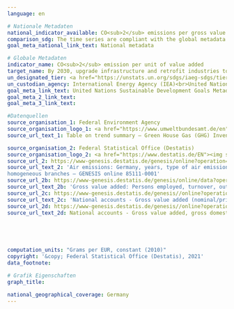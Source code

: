 ```yaml
---
language: en    

# Nationale Metadaten    
national_indicator_available: CO<sub>2</sub> emissions per gross value added (price adjusted) in manufacturing industries <br> CO<sub>2</sub> emissions per real GDP    
comparison_sdg: The time series are compliant with the global metadata.    
goal_meta_national_link_text: National metadata    

# Globale Metadaten    
indicator_name: CO<sub>2</sub> emission per unit of value added    
target_name: By 2030, upgrade infrastructure and retrofit industries to make them sustainable, with increased resource-use efficiency and greater adoption of clean and environmentally sound technologies and industrial processes, with all countries taking action in accordance with their respective capabilities    
un_designated_tier: <a href="https://unstats.un.org/sdgs/iaeg-sdgs/tier-classification/" title="Click here for more information on the UN tier classification."  target="_blank">Tier I</a>    
un_custodian_agency: International Energy Agency (IEA)<br>United Nations Industrial Development Organization (UNIDO)    
goal_meta_link_text: United Nations Sustainable Development Goals Metadata    
goal_meta_2_link_text:     
goal_meta_3_link_text:     

#Datenquellen
source_organisation_1: Federal Environment Agency
source_organisation_logo_1: <a href="https://www.umweltbundesamt.de/en"><img src="https://g205sdgs.github.io/sdg-indicators/public/OrgImgEn/uba.png" alt="Logo uba" style="height:60px; width:148px" /></a>
source_url_text_1: Table on trend summary – Green House Gas (GHG) Inventory UBA (only available in German)

source_organisation_2: Federal Statistical Office (Destatis)
source_organisation_logo_2: <a href="https://www.destatis.de/EN"><img src="https://g205sdgs.github.io/sdg-indicators/public/OrgImgEn/destatis.png" alt="Logo destatis" style="height:60px; width:148px" /></a>
source_url_2: https://www-genesis.destatis.de/genesis/online?operation=table&code=85111-0001&bypass=true&language=en
source_url_text_2: 'Air emissions: Germany, years, type of air emission,
homogeneous branches – GENESIS online 85111-0001'
source_url_2b: https://www-genesis.destatis.de/genesis/online/data?operation=table&code=42251-0001&bypass=true&language=en
source_url_text_2b: 'Gross value added: Persons employed, turnover, output and value added of enterprises in manufacturing – GENESIS online 42251-0001'
source_url_2c: https://www-genesis.destatis.de/genesis//online?operation=table&code=81000-0103&bypass=true&language=en
source_url_text_2c: 'National accounts - Gross value added (nominal/price-adjusted): industries – GENESIS online 81000-0103'
source_url_2d: https://www-genesis.destatis.de/genesis//online?operation=table&code=81000-0001&bypass=true&language=en
source_url_text_2d: National accounts - Gross value added, gross domestic product (nominal/price-adjusted) – GENESIS online 81000-0001




    
computation_units: "Grams per EUR, constant (2010)"    
copyright: '&copy; Federal Statistical Office (Destatis), 2021'    
data_footnote:     

# Grafik Eigenschaften    
graph_title:     

national_geographical_coverage: Germany    
---
```


<span></span>